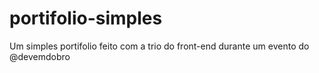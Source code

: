 # portifolio-simples
 Um simples portifolio feito com a trio do front-end durante um evento do @devemdobro
